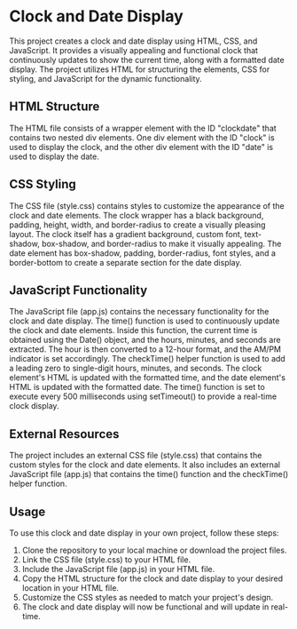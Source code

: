# Clock and Date Display

This project creates a clock and date display using HTML, CSS, and JavaScript. It provides a visually appealing and functional clock that continuously updates to show the current time, along with a formatted date display. The project utilizes HTML for structuring the elements, CSS for styling, and JavaScript for the dynamic functionality.

## HTML Structure

The HTML file consists of a wrapper element with the ID "clockdate" that contains two nested div elements. One div element with the ID "clock" is used to display the clock, and the other div element with the ID "date" is used to display the date.

## CSS Styling

The CSS file (style.css) contains styles to customize the appearance of the clock and date elements. The clock wrapper has a black background, padding, height, width, and border-radius to create a visually pleasing layout. The clock itself has a gradient background, custom font, text-shadow, box-shadow, and border-radius to make it visually appealing. The date element has box-shadow, padding, border-radius, font styles, and a border-bottom to create a separate section for the date display.

## JavaScript Functionality

The JavaScript file (app.js) contains the necessary functionality for the clock and date display. The time() function is used to continuously update the clock and date elements. Inside this function, the current time is obtained using the Date() object, and the hours, minutes, and seconds are extracted. The hour is then converted to a 12-hour format, and the AM/PM indicator is set accordingly. The checkTime() helper function is used to add a leading zero to single-digit hours, minutes, and seconds. The clock element's HTML is updated with the formatted time, and the date element's HTML is updated with the formatted date. The time() function is set to execute every 500 milliseconds using setTimeout() to provide a real-time clock display.

## External Resources

The project includes an external CSS file (style.css) that contains the custom styles for the clock and date elements. It also includes an external JavaScript file (app.js) that contains the time() function and the checkTime() helper function.

## Usage

To use this clock and date display in your own project, follow these steps:

1. Clone the repository to your local machine or download the project files.
2. Link the CSS file (style.css) to your HTML file.
3. Include the JavaScript file (app.js) in your HTML file.
4. Copy the HTML structure for the clock and date display to your desired location in your HTML file.
5. Customize the CSS styles as needed to match your project's design.
6. The clock and date display will now be functional and will update in real-time.


